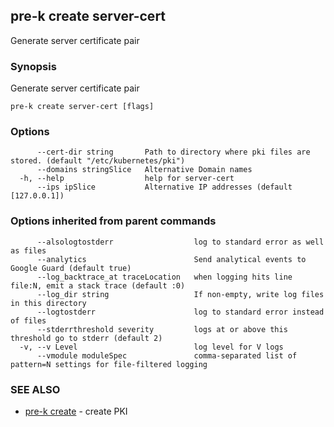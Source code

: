 ## pre-k create server-cert

Generate server certificate pair

### Synopsis


Generate server certificate pair

```
pre-k create server-cert [flags]
```

### Options

```
      --cert-dir string       Path to directory where pki files are stored. (default "/etc/kubernetes/pki")
      --domains stringSlice   Alternative Domain names
  -h, --help                  help for server-cert
      --ips ipSlice           Alternative IP addresses (default [127.0.0.1])
```

### Options inherited from parent commands

```
      --alsologtostderr                  log to standard error as well as files
      --analytics                        Send analytical events to Google Guard (default true)
      --log_backtrace_at traceLocation   when logging hits line file:N, emit a stack trace (default :0)
      --log_dir string                   If non-empty, write log files in this directory
      --logtostderr                      log to standard error instead of files
      --stderrthreshold severity         logs at or above this threshold go to stderr (default 2)
  -v, --v Level                          log level for V logs
      --vmodule moduleSpec               comma-separated list of pattern=N settings for file-filtered logging
```

### SEE ALSO
* [pre-k create](pre-k_create.md)	 - create PKI

